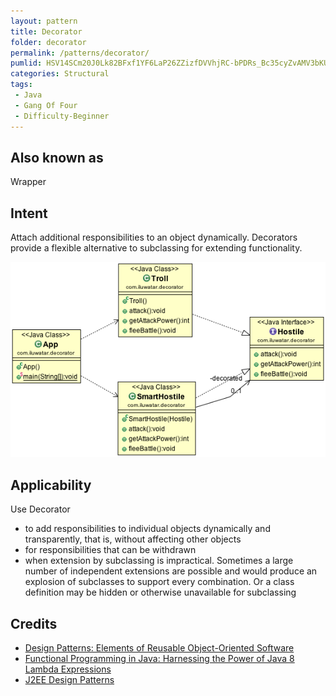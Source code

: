 ```yaml
---
layout: pattern
title: Decorator
folder: decorator
permalink: /patterns/decorator/
pumlid: HSV14SCm20J0Lk82BFxf1YF6LaP26ZZizfDVVhjRC-bPDRs_Bc35cyZvAMV3bKU6kao36ehCGQtdms2d3z-yLursshuOKBUWmV43LPNfZEcaaFzA-YWhH_y2
categories: Structural
tags:
 - Java
 - Gang Of Four
 - Difficulty-Beginner
---
```


## Also known as
Wrapper

## Intent
Attach additional responsibilities to an object dynamically.
Decorators provide a flexible alternative to subclassing for extending
functionality.

![alt text](./etc/decorator.png "Decorator")

## Applicability
Use Decorator

* to add responsibilities to individual objects dynamically and transparently, that is, without affecting other objects
* for responsibilities that can be withdrawn
* when extension by subclassing is impractical. Sometimes a large number of independent extensions are possible and would produce an explosion of subclasses to support every combination. Or a class definition may be hidden or otherwise unavailable for subclassing

## Credits

* [Design Patterns: Elements of Reusable Object-Oriented Software](http://www.amazon.com/Design-Patterns-Elements-Reusable-Object-Oriented/dp/0201633612)
* [Functional Programming in Java: Harnessing the Power of Java 8 Lambda Expressions](http://www.amazon.com/Functional-Programming-Java-Harnessing-Expressions/dp/1937785467/ref=sr_1_1)
* [J2EE Design Patterns](http://www.amazon.com/J2EE-Design-Patterns-William-Crawford/dp/0596004273/ref=sr_1_2)
